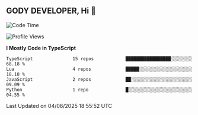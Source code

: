 ## GODY DEVELOPER, Hi 👋

<!--START_SECTION:waka-->
![Code Time](http://img.shields.io/badge/Code%20Time-67%20hrs%2013%20mins-blue)

![Profile Views](http://img.shields.io/badge/Profile%20Views-0-blue)

**I Mostly Code in TypeScript** 

```text
TypeScript               15 repos            █████████████████░░░░░░░░   68.18 % 
Lua                      4 repos             █████░░░░░░░░░░░░░░░░░░░░   18.18 % 
JavaScript               2 repos             ██░░░░░░░░░░░░░░░░░░░░░░░   09.09 % 
Python                   1 repo              █░░░░░░░░░░░░░░░░░░░░░░░░   04.55 % 
```




 Last Updated on 04/08/2025 18:55:52 UTC
<!--END_SECTION:waka-->
